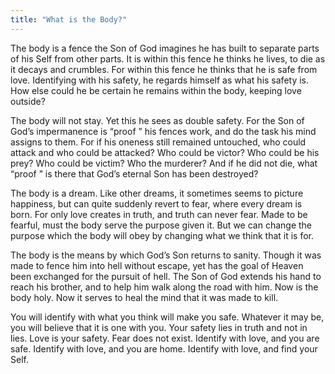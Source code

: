 ```yaml
---
title: "What is the Body?"
---
```


The body is a fence the Son of God imagines he has built to separate
parts of his Self from other parts. It is within this fence he thinks he
lives, to die as it decays and crumbles. For within this fence he thinks
that he is safe from love. Identifying with his safety, he regards
himself as what his safety is. How else could he be certain he remains
within the body, keeping love outside?

The body will not stay. Yet this he sees as double safety. For the Son of
God’s impermanence is “proof ” his fences work, and do the task his mind
assigns to them. For if his oneness still remained untouched, who could
attack and who could be attacked? Who could be victor? Who could be his
prey? Who could be victim? Who the murderer? And if he did not die, what
“proof ” is there that God’s eternal Son has been destroyed?

The body is a dream. Like other dreams, it sometimes seems to picture
happiness, but can quite suddenly revert to fear, where every dream is
born. For only love creates in truth, and truth can never fear. Made to
be fearful, must the body serve the purpose given it. But we can change
the purpose which the body will obey by changing what we think that it
is for.

The body is the means by which God’s Son returns to sanity. Though it
was made to fence him into hell without escape, yet has the goal of
Heaven been exchanged for the pursuit of hell. The Son of God extends
his hand to reach his brother, and to help him walk along the road with
him. Now is the body holy. Now it serves to heal the mind that it was
made to kill.

You will identify with what you think will make you safe. Whatever it
may be, you will believe that it is one with you. Your safety lies in
truth and not in lies. Love is your safety. Fear does not exist.
Identify with love, and you are safe. Identify with love, and you are
home. Identify with love, and find your Self.

